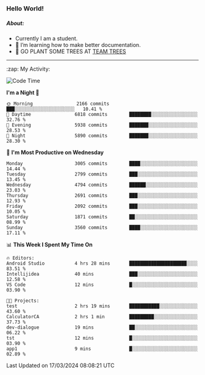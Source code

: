 ### Hello World!

##### About:
- Currently I am a student.
- 🌱 I’m learning how to make better documentation.
- 🌱 GO PLANT SOME TREES AT [TEAM TREES](https://teamtrees.org/)

---
  <summary>:zap: My Activity:</summary>
  
<!--START_SECTION:waka-->
![Code Time](http://img.shields.io/badge/Code%20Time-1%2C302%20hrs%2057%20mins-blue)

**I'm a Night 🦉** 

```text
🌞 Morning                2166 commits        ███░░░░░░░░░░░░░░░░░░░░░░   10.41 % 
🌆 Daytime                6818 commits        ████████░░░░░░░░░░░░░░░░░   32.76 % 
🌃 Evening                5938 commits        ███████░░░░░░░░░░░░░░░░░░   28.53 % 
🌙 Night                  5890 commits        ███████░░░░░░░░░░░░░░░░░░   28.30 % 
```
📅 **I'm Most Productive on Wednesday** 

```text
Monday                   3005 commits        ████░░░░░░░░░░░░░░░░░░░░░   14.44 % 
Tuesday                  2799 commits        ███░░░░░░░░░░░░░░░░░░░░░░   13.45 % 
Wednesday                4794 commits        ██████░░░░░░░░░░░░░░░░░░░   23.03 % 
Thursday                 2691 commits        ███░░░░░░░░░░░░░░░░░░░░░░   12.93 % 
Friday                   2092 commits        ███░░░░░░░░░░░░░░░░░░░░░░   10.05 % 
Saturday                 1871 commits        ██░░░░░░░░░░░░░░░░░░░░░░░   08.99 % 
Sunday                   3560 commits        ████░░░░░░░░░░░░░░░░░░░░░   17.11 % 
```


📊 **This Week I Spent My Time On** 

```text
🔥 Editors: 
Android Studio           4 hrs 28 mins       █████████████████████░░░░   83.51 % 
Intellijidea             40 mins             ███░░░░░░░░░░░░░░░░░░░░░░   12.58 % 
VS Code                  12 mins             █░░░░░░░░░░░░░░░░░░░░░░░░   03.90 % 

🐱‍💻 Projects: 
test                     2 hrs 19 mins       ███████████░░░░░░░░░░░░░░   43.60 % 
CalculatorCA             2 hrs 1 min         █████████░░░░░░░░░░░░░░░░   37.73 % 
dev-dialogue             19 mins             ██░░░░░░░░░░░░░░░░░░░░░░░   06.22 % 
tst                      12 mins             █░░░░░░░░░░░░░░░░░░░░░░░░   03.90 % 
app1                     9 mins              █░░░░░░░░░░░░░░░░░░░░░░░░   02.89 % 
```


 Last Updated on 17/03/2024 08:08:21 UTC
<!--END_SECTION:waka-->
